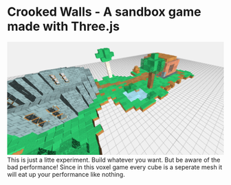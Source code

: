 # Crooked Walls - A sandbox game made with Three.js
![Preview](https://raw.githubusercontent.com/steampixel/crooked-walls/master/preview.png)
This is just a litte experiment. Build whatever you want. But be aware of the bad performance! Since in this voxel game every cube is a seperate mesh it will eat up your performance like nothing.
